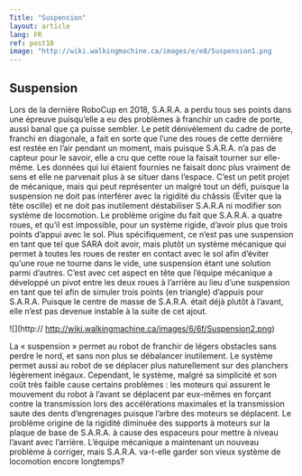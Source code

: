 ```yaml
---
Title: "Suspension"
layout: article
lang: FR
ref: post10
image: "http://wiki.walkingmachine.ca/images/e/e8/Suspension1.png 
---
```

## Suspension
Lors de la dernière RoboCup en 2018, S.A.R.A. a perdu tous ses points dans une épreuve puisqu’elle a eu des problèmes à franchir un cadre de porte, aussi banal que ça puisse sembler. Le petit dénivèlement du cadre de porte, franchi en diagonale, a fait en sorte que l’une des roues de cette dernière est restée en l’air pendant un moment, mais puisque S.A.R.A. n’a pas de capteur pour le savoir, elle a cru que cette roue la faisait tourner sur elle-même. Les données qui lui étaient fournies ne faisait donc plus vraiment de sens et elle ne parvenait plus à se situer dans l’espace. 
C’est un petit projet de mécanique, mais qui peut représenter un malgré tout un défi, puisque la suspension ne doit pas interférer avec la rigidité du châssis (Éviter que la tête oscille) et ne doit pas inutilement déstabiliser S.A.R.A ni modifier son système de locomotion. Le problème origine du fait que S.A.R.A. a quatre roues, et qu’il est impossible, pour un système rigide, d’avoir plus que trois points d’appui avec le sol. Plus spécifiquement, ce n’est pas une suspension en tant que tel que SARA doit avoir, mais plutôt un système mécanique qui permet à toutes les roues de rester en contact avec le sol afin d’éviter qu’une roue ne tourne dans le vide, une suspension étant une solution parmi d’autres.
C’est avec cet aspect en tête que l’équipe mécanique a développé un pivot entre les deux roues à l’arrière au lieu d’une suspension en tant que tel afin de simuler trois points (en triangle) d’appuis pour S.A.R.A. Puisque le centre de masse de S.A.R.A. était déjà plutôt à l’avant, elle n’est pas devenue instable à la suite de cet ajout.

![](http:// http://wiki.walkingmachine.ca/images/6/6f/Suspension2.png)

La « suspension » permet au robot de franchir de légers obstacles sans perdre le nord, et sans non plus se débalancer inutilement. Le système permet aussi au robot de se déplacer plus naturellement sur des planchers légèrement inégaux.
Cependant, le système, malgré sa simplicité et son coût très faible cause certains problèmes : les moteurs qui assurent le mouvement du robot à l’avant se déplacent par eux-mêmes en forçant contre la transmission lors des accélérations maximales et la transmission saute des dents d’engrenages puisque l’arbre des moteurs se déplacent. Le problème origine de la rigidité diminuée des supports à moteurs sur la plaque de base de S.A.R.A. à cause des espaceurs pour mettre à niveau l’avant avec l’arrière. 
L’équipe mécanique a maintenant un nouveau problème à corriger, mais S.A.R.A. va-t-elle garder son vieux système de locomotion encore longtemps?
